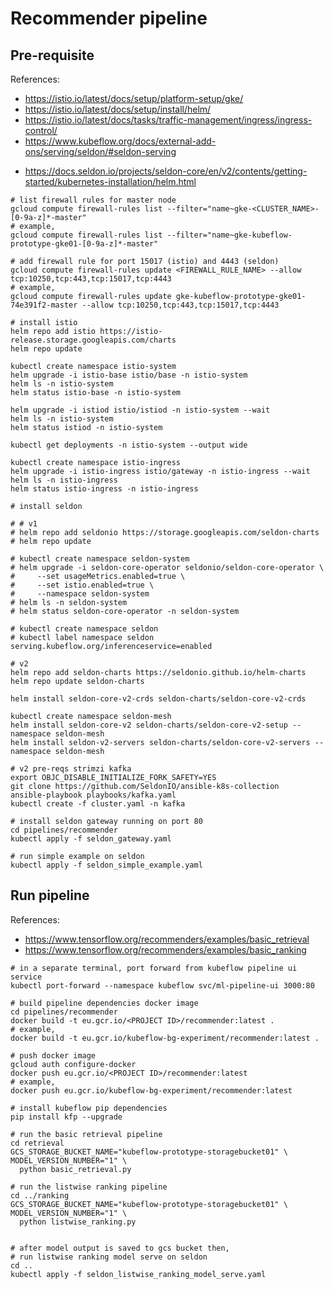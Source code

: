 # Recommender pipeline


## Pre-requisite
References:
- https://istio.io/latest/docs/setup/platform-setup/gke/
- https://istio.io/latest/docs/setup/install/helm/
- https://istio.io/latest/docs/tasks/traffic-management/ingress/ingress-control/
- https://www.kubeflow.org/docs/external-add-ons/serving/seldon/#seldon-serving
<!-- # seldon v1 -->
<!-- - https://docs.seldon.io/projects/seldon-core/en/latest/workflow/install.html
- https://docs.seldon.io/projects/seldon-core/en/latest/ingress/istio.html
- https://docs.seldon.io/projects/seldon-core/en/latest/graph/inference-graph.html
- https://docs.seldon.io/projects/seldon-core/en/latest/servers/overview.html#example-for-gcp-gke
- https://docs.seldon.io/projects/seldon-core/en/latest/examples/graph-metadata.html#Two-Level-Graph -->
<!-- - # seldon v2 -->
- https://docs.seldon.io/projects/seldon-core/en/v2/contents/getting-started/kubernetes-installation/helm.html
```shell
# list firewall rules for master node
gcloud compute firewall-rules list --filter="name~gke-<CLUSTER_NAME>-[0-9a-z]*-master"
# example,
gcloud compute firewall-rules list --filter="name~gke-kubeflow-prototype-gke01-[0-9a-z]*-master"

# add firewall rule for port 15017 (istio) and 4443 (seldon)
gcloud compute firewall-rules update <FIREWALL_RULE_NAME> --allow tcp:10250,tcp:443,tcp:15017,tcp:4443
# example,
gcloud compute firewall-rules update gke-kubeflow-prototype-gke01-74e391f2-master --allow tcp:10250,tcp:443,tcp:15017,tcp:4443

# install istio
helm repo add istio https://istio-release.storage.googleapis.com/charts
helm repo update

kubectl create namespace istio-system
helm upgrade -i istio-base istio/base -n istio-system
helm ls -n istio-system
helm status istio-base -n istio-system

helm upgrade -i istiod istio/istiod -n istio-system --wait
helm ls -n istio-system
helm status istiod -n istio-system

kubectl get deployments -n istio-system --output wide

kubectl create namespace istio-ingress
helm upgrade -i istio-ingress istio/gateway -n istio-ingress --wait
helm ls -n istio-ingress
helm status istio-ingress -n istio-ingress

# install seldon

# # v1
# helm repo add seldonio https://storage.googleapis.com/seldon-charts
# helm repo update

# kubectl create namespace seldon-system
# helm upgrade -i seldon-core-operator seldonio/seldon-core-operator \
#     --set usageMetrics.enabled=true \
#     --set istio.enabled=true \
#     --namespace seldon-system
# helm ls -n seldon-system
# helm status seldon-core-operator -n seldon-system

# kubectl create namespace seldon
# kubectl label namespace seldon serving.kubeflow.org/inferenceservice=enabled

# v2
helm repo add seldon-charts https://seldonio.github.io/helm-charts
helm repo update seldon-charts

helm install seldon-core-v2-crds seldon-charts/seldon-core-v2-crds

kubectl create namespace seldon-mesh
helm install seldon-core-v2 seldon-charts/seldon-core-v2-setup --namespace seldon-mesh
helm install seldon-v2-servers seldon-charts/seldon-core-v2-servers --namespace seldon-mesh

# v2 pre-reqs strimzi kafka
export OBJC_DISABLE_INITIALIZE_FORK_SAFETY=YES
git clone https://github.com/SeldonIO/ansible-k8s-collection
ansible-playbook playbooks/kafka.yaml
kubectl create -f cluster.yaml -n kafka

# install seldon gateway running on port 80
cd pipelines/recommender
kubectl apply -f seldon_gateway.yaml

# run simple example on seldon
kubectl apply -f seldon_simple_example.yaml
```


## Run pipeline
References:
- https://www.tensorflow.org/recommenders/examples/basic_retrieval
- https://www.tensorflow.org/recommenders/examples/basic_ranking
```shell
# in a separate terminal, port forward from kubeflow pipeline ui service
kubectl port-forward --namespace kubeflow svc/ml-pipeline-ui 3000:80

# build pipeline dependencies docker image
cd pipelines/recommender
docker build -t eu.gcr.io/<PROJECT ID>/recommender:latest .
# example,
docker build -t eu.gcr.io/kubeflow-bg-experiment/recommender:latest .

# push docker image
gcloud auth configure-docker
docker push eu.gcr.io/<PROJECT ID>/recommender:latest
# example,
docker push eu.gcr.io/kubeflow-bg-experiment/recommender:latest

# install kubeflow pip dependencies
pip install kfp --upgrade

# run the basic retrieval pipeline
cd retrieval
GCS_STORAGE_BUCKET_NAME="kubeflow-prototype-storagebucket01" \
MODEL_VERSION_NUMBER="1" \
  python basic_retrieval.py

# run the listwise ranking pipeline
cd ../ranking
GCS_STORAGE_BUCKET_NAME="kubeflow-prototype-storagebucket01" \
MODEL_VERSION_NUMBER="1" \
  python listwise_ranking.py


# after model output is saved to gcs bucket then,
# run listwise ranking model serve on seldon
cd ..
kubectl apply -f seldon_listwise_ranking_model_serve.yaml
```
